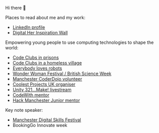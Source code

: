 Hi there 👋

Places to read about me and my work: 
+ [LinkedIn profile](https://www.linkedin.com/in/libsmart)
+ [Digital Her Inspiration Wall](https://digitalher.co.uk/inspiration-wall/liz-smart)

Empowering young people to use computing technologies to shape the world:
+ [Code Clubs in prisons](https://blog.codeclub.org/2018/05/30/building-family-bonds-with-code-club-in-prison)
+ [Code Clubs in a homeless village](https://www.savethefamily.org.uk/the-start-of-the-stf-codeclub)
+ [Everybody loves robots](http://www.esriblog.info/well-that-was-everybody-loves-robots)
+ [Wonder Woman Festival / British Science Week](https://www.nationalfootballmuseum.com/whatson/girls-in-the-game)
+ [Manchester CoderDojo volunteer](https://youtu.be/P-SXXLy8urQ)
+ [Coolest Projects UK organiser](https://www.thesharpproject.co.uk/coolest-projects-uk-2019-in-review)
+ [Unity 321...Make! livestream](https://www.youtube.com/watch?v=0pUyhlc4W2I)
+ [CodeWith mentor](https://codewith.org.uk/people)
+ [Hack Manchester Junior mentor](https://digitalblog.coop.co.uk/2016/10/28/hack-manchester-junior)

Key note speaker:
+ [Manchester Digital Skills Festival](https://www.manchesterdigital.com/talent-and-skills/skills-festival)
+ BookingGo Innovate week

